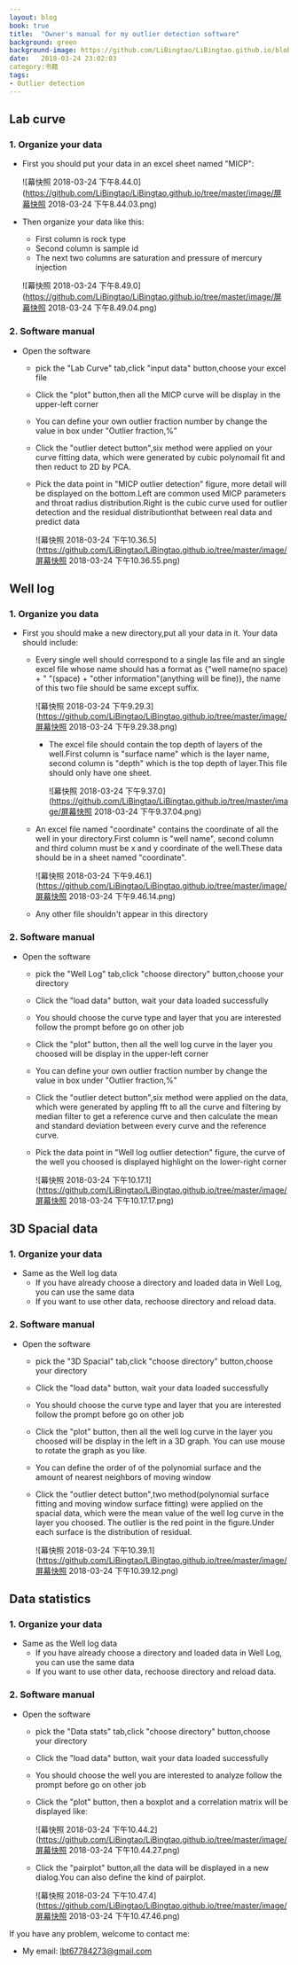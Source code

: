 ```yaml
---
layout: blog
book: true
title:  "Owner's manual for my outlier detection software"
background: green
background-image: https://github.com/LiBingtao/LiBingtao.github.io/blob/master/image/屏幕快照%202018-03-24%20下午10.39.12.png
date:   2018-03-24 23:02:03
category:书籍
tags:
- Outlier detection
---
```




## Lab curve

### 1. Organize your data

* First you should put your data in an excel sheet named "MICP":

  ![幕快照 2018-03-24 下午8.44.0](https://github.com/LiBingtao/LiBingtao.github.io/tree/master/image/屏幕快照 2018-03-24 下午8.44.03.png)

* Then organize your data like this:

  * First column is rock type
  * Second column is sample id
  * The next two columns are saturation and pressure of mercury injection

  ![幕快照 2018-03-24 下午8.49.0](https://github.com/LiBingtao/LiBingtao.github.io/tree/master/image/屏幕快照 2018-03-24 下午8.49.04.png)

### 2. Software manual 

* Open the software
  * pick the "Lab Curve" tab,click "input data" button,choose your excel file

  * Click the "plot" button,then all the MICP curve will be display in the upper-left corner

  * You can define your own outlier fraction number by change the value in box under "Outlier fraction,%"

  * Click the "outlier detect button",six method were applied on your curve fitting data, which were generated by cubic polynomail fit and then reduct to 2D by PCA.

  * Pick the data point in "MICP outlier detection" figure, more detail will be displayed on the bottom.Left are common used MICP parameters and throat radius distribution.Right is the cubic curve used for outlier detection and the residual distributionthat between real data and predict data

    ![幕快照 2018-03-24 下午10.36.5](https://github.com/LiBingtao/LiBingtao.github.io/tree/master/image/屏幕快照 2018-03-24 下午10.36.55.png)

## Well log

### 1. Organize you data

* First you should make a new directory,put all your data in it. Your data should include:

  * Every single well should correspond to a single las file and an single excel file whose name should has a format as {"well name(no space) + " "(space) + "other information"(anything will be fine)}, the name of this two file should be same except suffix.

    ![幕快照 2018-03-24 下午9.29.3](https://github.com/LiBingtao/LiBingtao.github.io/tree/master/image/屏幕快照 2018-03-24 下午9.29.38.png)

    * The excel file should contain the top depth of layers of the well.First column is "surface name" which is the layer name, second column is "depth" which is the top depth of layer.This file should only have one sheet.

      ![幕快照 2018-03-24 下午9.37.0](https://github.com/LiBingtao/LiBingtao.github.io/tree/master/image/屏幕快照 2018-03-24 下午9.37.04.png)

  * An excel file named "coordinate" contains the coordinate of all the well in your directory.First column is "well name", second column and third column must be x and y coordinate of the well.These data should be in a sheet named "coordinate".

    ![幕快照 2018-03-24 下午9.46.1](https://github.com/LiBingtao/LiBingtao.github.io/tree/master/image/屏幕快照 2018-03-24 下午9.46.14.png)

  * Any other file shouldn't appear in this directory

### 2. Software manual

* Open the software
  * pick the "Well Log" tab,click "choose directory" button,choose your directory

  * Click the "load data" button, wait your data loaded successfully 

  * You should choose the curve type and layer that you are interested follow the prompt before go on other job

  * Click the "plot" button, then all the well log curve in the layer you choosed will be display in the upper-left corner

  * You can define your own outlier fraction number by change the value in box under "Outlier fraction,%"

  * Click the "outlier detect button",six method were applied on the data, which were generated by appling fft to all the curve and filtering by median filter to get a reference curve and then calculate the mean and standard deviation between every curve and the reference curve.

  * Pick the data point in "Well log outlier detection" figure, the curve of the well you choosed is displayed highlight on the lower-right corner

    ![幕快照 2018-03-24 下午10.17.1](https://github.com/LiBingtao/LiBingtao.github.io/tree/master/image/屏幕快照 2018-03-24 下午10.17.17.png)

## 3D Spacial data

### 1. Organize your data

* Same as the Well log data
  * If you have already choose a directory and loaded data in Well Log, you can use the same data
  * If you want to use other data, rechoose directory and reload data.

### 2. Software manual

- Open the software

  - pick the "3D Spacial" tab,click "choose directory" button,choose your directory

  - Click the "load data" button, wait your data loaded successfully 

  - You should choose the curve type and layer that you are interested follow the prompt before go on other job

  - Click the "plot" button, then all the well log curve in the layer you choosed will be display in the left in a 3D graph. You can use mouse to rotate the graph as you like.

  - You can define the order of of the polynomial surface and the amount of nearest neighbors of moving window

  - Click the "outlier detect button",two method(polynomial surface fitting and moving window surface fitting) were applied on the spacial data, which were the mean value of the well log curve in the layer you choosed. The outlier is the red point in the figure.Under each surface is the distribution of  residual.

    ![幕快照 2018-03-24 下午10.39.1](https://github.com/LiBingtao/LiBingtao.github.io/tree/master/image/屏幕快照 2018-03-24 下午10.39.12.png)

## Data statistics

### 1. Organize your data

- Same as the Well log data
  - If you have already choose a directory and loaded data in Well Log, you can use the same data
  - If you want to use other data, rechoose directory and reload data.

### 2. Software manual

- Open the software

  - pick the "Data stats" tab,click "choose directory" button,choose your directory

  - Click the "load data" button, wait your data loaded successfully 

  - You should choose the well you are interested to analyze follow the prompt before go on other job

  - Click the "plot" button, then a boxplot and a correlation matrix will be displayed like:

    ![幕快照 2018-03-24 下午10.44.2](https://github.com/LiBingtao/LiBingtao.github.io/tree/master/image/屏幕快照 2018-03-24 下午10.44.27.png)

  - Click the "pairplot" button,all the data will be displayed in a new dialog.You can also define the kind of pairplot.

    ![幕快照 2018-03-24 下午10.47.4](https://github.com/LiBingtao/LiBingtao.github.io/tree/master/image/屏幕快照 2018-03-24 下午10.47.46.png)



If you have any problem, welcome to contact me:

* My email: lbt67784273@gmail.com

